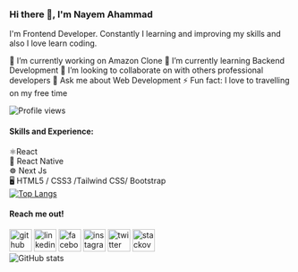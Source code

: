 ### Hi there 👋, I'm Nayem Ahammad

I'm Frontend Developer. Constantly I learning and improving my skills and also I love learn coding.

🔭 I’m currently working on Amazon Clone 
🌱 I’m currently learning Backend Development 
👯 I’m looking to collaborate on with others professional developers 
💬 Ask me about Web Development 
⚡ Fun fact: I love to travelling on my free time 

![Profile views](https://gpvc.arturio.dev/nayem2002)  
#### Skills and Experience:
⚛React<br/>
📱  React Native<br/>
☸ Next Js<br/>
🖥  HTML5 / CSS3 /Tailwind CSS/ Bootstrap<br/>
[![Top Langs](https://github-readme-stats.vercel.app/api/top-langs/?username=nayem2002)](https://github.com/anuraghazra/github-readme-stats)
#### Reach me out!
[<img src='https://cdn.jsdelivr.net/npm/simple-icons@3.0.1/icons/github.svg' alt='github' height='40'>](https://github.com/nayem2002)  [<img src='https://cdn.jsdelivr.net/npm/simple-icons@3.0.1/icons/linkedin.svg' alt='linkedin' height='40'>](https://www.linkedin.com/in/nayem-ahammad/)  [<img src='https://cdn.jsdelivr.net/npm/simple-icons@3.0.1/icons/facebook.svg' alt='facebook' height='40'>](https://www.facebook.com/nayemahammad2)  [<img src='https://cdn.jsdelivr.net/npm/simple-icons@3.0.1/icons/instagram.svg' alt='instagram' height='40'>](https://www.instagram.com/__nayem__ahammad__/)  [<img src='https://cdn.jsdelivr.net/npm/simple-icons@3.0.1/icons/twitter.svg' alt='twitter' height='40'>](https://twitter.com/nayem__ahammad)  [<img src='https://cdn.jsdelivr.net/npm/simple-icons@3.0.1/icons/stackoverflow.svg' alt='stackoverflow' height='40'>](https://stackoverflow.com/users/17228519)  
![GitHub stats](https://github-readme-stats.vercel.app/api?username=nayem2002&show_icons=true)  


